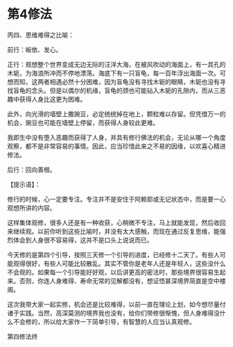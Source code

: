 # 第4修法

丙四、思维难得之比喻：

前行：皈依、发心。

正行：观想整个世界变成无边无际的汪洋大海，在被风吹动的海面上，有一具孔的木轭，为海浪所冲而不停地漂荡。海底下有一只盲龟，每一百年浮出海面一次。可想而知，这两者相遇必然十分困难，因为盲龟没有寻找木轭的眼睛，木轭也没有寻找盲龟的念头。但是以偶尔的机缘，盲龟的颈也可能钻入木轭的孔隙内，而从三恶趣中获得人身比这更为困难。

此外，向光滑的墙壁上撒豌豆，必定统统掉在地上，颗粒难以存留。但凭借万一的机会，豌豆也可能在墙壁上停留，而获得人身较此更难。

我即生中没有堕入恶趣而获得了人身，并具有修行佛法的机会，无论从哪一个角度观察，都不是非常容易的事情。因此，应当珍惜此来之不易的因缘，以欢喜心精进修法。

后行：回向善根。

【提示语】：

修行的时候，心一定要专注。专注并不是安住于阿赖耶或无记状态中，而是要一心观想所讲的内容。

这样集体观修，很多人还是有一种收获，心稍微不专注，马上就能发现，然后收回来继续观。以前你听到这些比喻时，并没有太大感触，而现在通过反复思维，能强烈体会到人身很不容易得，这并不是口头上说说而已。

今天修的是第四个引导，按照三天修一个引导的进度，已经修十二天了。有些人可能观得很好，有些人可能比较散乱。其实不管你是老年人还是年轻人，这些没什么不会观的。如果每一个引导能好好观，以后讲更高的密法时，那些境界很容易生起来。否则，你连人身难得、寿命无常的见解都没有，想证悟甚深境界简直是空中楼阁。

这次我带大家一起实修，机会还是比较难得，以前一直在理论上划，如今想尽量付诸于实践。当然，高深莫测的境界我也没有，给你们带修很惭愧，但人身难得没什么不会修的，所以给大家作一下简单引导，有智慧的人应当认真观修。

第四修法终

